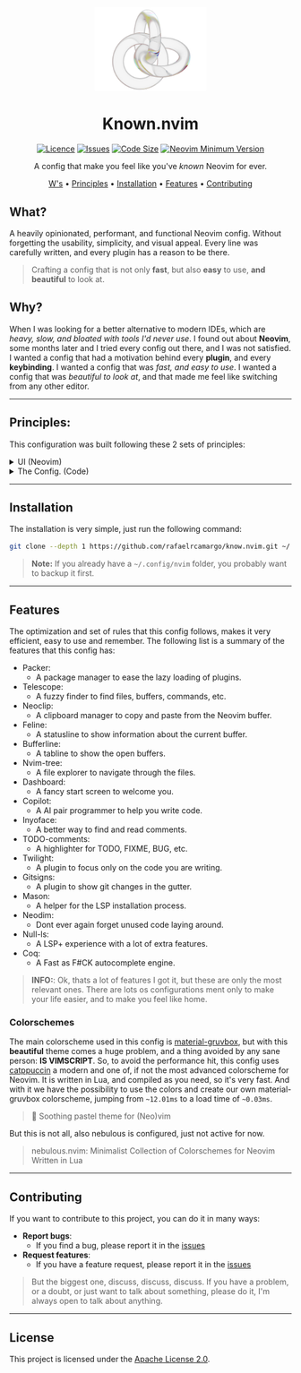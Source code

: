 <!--------------------------------------------------------------------------------------->

<!-- Header -->
<div align="center">
  <img src="assets/icon.png" alt="Known.nvim" width="200" />
  <h1>Known.nvim</h1>
</div>

<!-- Badges -->
<div align="center">

[![Licence][license-badge]][license] [![Issues][issues-badge]][issues] [![Code Size][code-size-badge]][code_size] [![Neovim Minimum Version][neovim-badge]][neovim]

</div>

<!-- Outro -->
<div align="center">
  <p>A config that make you feel like you've <i>known</i> Neovim for ever.</p>
  <a href="#what">W's</a> • <a href="#principles">Principles</a> • <a href="#installation">Installation</a> • <a href="#features">Features</a> • <a href="#contributing">Contributing</a>
</div>

<!--------------------------------------------------------------------------------------->

<h2 id="what">What?</h2>

A heavily opinionated, performant, and functional Neovim config. Without forgetting the usability, simplicity, and visual appeal. Every line was carefully written, and every plugin has a reason to be there.

> Crafting a config that is not only **fast**, but also **easy** to use, **and beautiful** to look at.

<h2>Why?</h2>

When I was looking for a better alternative to modern IDEs, which are _heavy, slow, and bloated with tools I'd never use_. I found out about **Neovim**, some months later and I tried every config out there, and I was not satisfied. I wanted a config that had a motivation behind every **plugin**, and every **keybinding**. I wanted a config that was _fast, and easy to use_. I wanted a config that was _beautiful to look at_, and that made me feel like switching from any other editor.

---

<h2>Principles:</h2>

This configuration was built following these 2 sets of principles:

<details>
  <summary>UI (Neovim)</summary>

- Less is more.
  - The UI elements should have a pourpose, the focus is on the code, the UI should add information, relevant information.
- Less information does not mean ugly, raw or boring.
- Icons are not just pretty, they are also useful.
  - Predictable icons are better than text.
  - Icons are faster to read.
  - Icons are easier to remember.
- The UI should be consistent.
  - The UI should not change drastically from one plugin to another.
  - CLS (Cumulative Layout Shift) should be avoided.
- The UI should de lazy and never block the user.

</details>

<details>
  <summary>The Config. (Code)</summary>

- Never do or accept anything without knowing why.
  - Plugins should be installed with a reason. And if needed, they should come with an explanation.
  - Keybindings are only accepted if they are **useful**, not just for the sake of having them.
    - _Sporadically, once, if a ever need..._ Are **not** good excuses.
- Errors should not pass silently, they should be annoying, loud, and clear.
  - If it's bothering you, fix it.
- Easy use is directly proportional to performance. A Slow environment is a bad environment.
  - Waiting removes the focus from the task at hand.
  - Locking changes your focus to check if everything is alright.

</details>

---

<h2 id="installation">Installation</h2>

The installation is very simple, just run the following command:

```bash
git clone --depth 1 https://github.com/rafaelrcamargo/know.nvim.git ~/.config/nvim
```

> **Note:** If you already have a `~/.config/nvim` folder, you probably want to backup it first.

---

<h2 id="features">Features</h2>

The optimization and set of rules that this config follows, makes it very efficient, easy to use and remember. The following list is a summary of the features that this config has:

- Packer:
  - A package manager to ease the lazy loading of plugins.
- Telescope:
  - A fuzzy finder to find files, buffers, commands, etc.
- Neoclip:
  - A clipboard manager to copy and paste from the Neovim buffer.
- Feline:
  - A statusline to show information about the current buffer.
- Bufferline:
  - A tabline to show the open buffers.
- Nvim-tree:
  - A file explorer to navigate through the files.
- Dashboard:
  - A fancy start screen to welcome you.
- Copilot:
  - A AI pair programmer to help you write code.
- Inyoface:
  - A better way to find and read comments.
- TODO-comments:
  - A highlighter for TODO, FIXME, BUG, etc.
- Twilight:
  - A plugin to focus only on the code you are writing.
- Gitsigns:
  - A plugin to show git changes in the gutter.
- Mason:
  - A helper for the LSP installation process.
- Neodim:
  - Dont ever again forget unused code laying around.
- Null-ls:
  - A LSP+ experience with a lot of extra features.
- Coq:
  - A Fast as F#CK autocomplete engine.

> **INFO:**:
> Ok, thats a lot of features I got it, but these are only the most relevant ones. There are lots os configurations ment only to make your life easier, and to make you feel like home.

<h3>Colorschemes</h3>

The main colorscheme used in this config is [material-gruvbox](https://github.com/sainnhe/gruvbox-material), but with this **beautiful** theme comes a huge problem, and a thing avoided by any sane person: **IS VIMSCRIPT**. So, to avoid the performance hit, this config uses [catppuccin](https://github.com/catppuccin/nvim) a modern and one of, if not the most advanced colorscheme for Neovim. It is written in Lua, and compiled as you need, so it's very fast. And with it we have the possibility to use the colors and create our own material-gruvbox colorscheme, jumping from `~12.01ms` to a load time of `~0.03ms`.

> 🍨 Soothing pastel theme for (Neo)vim

<!-- TODO: Catppuccin demo -->

But this is not all, also nebulous is configured, just not active for now.

> nebulous.nvim: Minimalist Collection of Colorschemes for Neovim Written in Lua

<!-- TODO: Nebulous demo -->

---

<h2>Contributing</h2>

If you want to contribute to this project, you can do it in many ways:

- **Report bugs**:
  - If you find a bug, please report it in the [issues]()
- **Request features**:
  - If you have a feature request, please report it in the [issues]()

> But the biggest one, discuss, discuss, discuss. If you have a problem, or a doubt, or just want to talk about something, please do it, I'm always open to talk about anything.

---

<h2>License</h2>

This project is licensed under the [Apache License 2.0][license].

<!--------------------------------------------------------------------------------------->

<!-- Badges -->

[license-badge]: https://img.shields.io/github/license/rafaelrcamargo/dotfiles?style=flat-square&color=e78a4e&label=License
[issues-badge]: https://img.shields.io/github/issues/rafaelrcamargo/dotfiles?style=flat-square&color=d8a657&label=Issues
[code-size-badge]: https://img.shields.io/github/languages/code-size/rafaelrcamargo/dotfiles?style=flat-square&color=a9b665&label=Code%20Size
[neovim-badge]: https://img.shields.io/badge/Neovim-0.8.0-blueviolet.svg?style=flat-square&color=89b482

<!-- Links -->

[license]: https://github.com/rafaelrcamargo/dotfiles/blob/main/LICENSE
[issues]: https://github.com/rafaelrcamargo/dotfiles/issues
[code_size]: https://github.com/rafaelrcamargo/dotfiles/tree/main
[neovim]: https://github.com/neovim/neovim

<!--------------------------------------------------------------------------------------->
